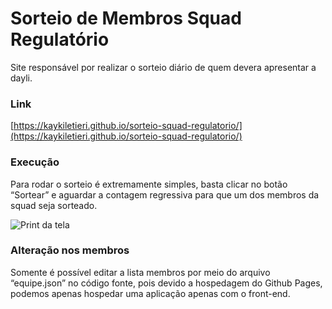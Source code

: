 # Sorteio de Membros Squad Regulatório

Site responsável por realizar o sorteio diário de quem devera apresentar a dayli.

### Link

[https://kaykiletieri.github.io/sorteio-squad-regulatorio/](https://kaykiletieri.github.io/sorteio-squad-regulatorio/)

### Execução

Para rodar o sorteio é extremamente simples, basta clicar no botão “Sortear” e aguardar a contagem regressiva para que um dos membros da squad seja sorteado.

![Print da tela](https://user-images.githubusercontent.com/54692628/232927111-f3b38779-a1f9-4fab-bea0-680a158af822.png)

### Alteração nos membros

Somente é possível editar a lista membros por meio do arquivo “equipe.json” no código fonte, pois devido a hospedagem do Github Pages, podemos apenas hospedar uma aplicação apenas com o front-end.
